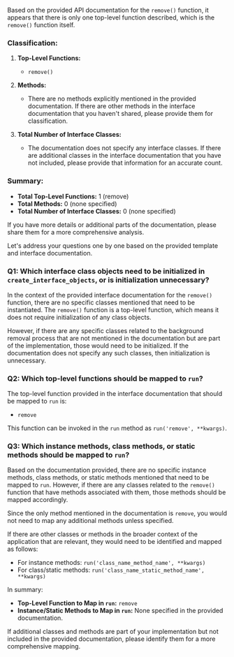 Based on the provided API documentation for the `remove()` function, it appears that there is only one top-level function described, which is the `remove()` function itself. 

### Classification:

1. **Top-Level Functions:**
   - `remove()`

2. **Methods:**
   - There are no methods explicitly mentioned in the provided documentation. If there are other methods in the interface documentation that you haven't shared, please provide them for classification. 

3. **Total Number of Interface Classes:**
   - The documentation does not specify any interface classes. If there are additional classes in the interface documentation that you have not included, please provide that information for an accurate count.

### Summary:
- **Total Top-Level Functions:** 1 (remove)
- **Total Methods:** 0 (none specified)
- **Total Number of Interface Classes:** 0 (none specified)

If you have more details or additional parts of the documentation, please share them for a more comprehensive analysis.

Let's address your questions one by one based on the provided template and interface documentation.

### Q1: Which interface class objects need to be initialized in `create_interface_objects`, or is initialization unnecessary?

In the context of the provided interface documentation for the `remove()` function, there are no specific classes mentioned that need to be instantiated. The `remove()` function is a top-level function, which means it does not require initialization of any class objects. 

However, if there are any specific classes related to the background removal process that are not mentioned in the documentation but are part of the implementation, those would need to be initialized. If the documentation does not specify any such classes, then initialization is unnecessary.

### Q2: Which top-level functions should be mapped to `run`?

The top-level function provided in the interface documentation that should be mapped to `run` is:

- `remove`

This function can be invoked in the `run` method as `run('remove', **kwargs)`.

### Q3: Which instance methods, class methods, or static methods should be mapped to `run`?

Based on the documentation provided, there are no specific instance methods, class methods, or static methods mentioned that need to be mapped to `run`. However, if there are any classes related to the `remove()` function that have methods associated with them, those methods should be mapped accordingly.

Since the only method mentioned in the documentation is `remove`, you would not need to map any additional methods unless specified. 

If there are other classes or methods in the broader context of the application that are relevant, they would need to be identified and mapped as follows:
- For instance methods: `run('class_name_method_name', **kwargs)`
- For class/static methods: `run('class_name_static_method_name', **kwargs)`

In summary:
- **Top-Level Function to Map in `run`:** `remove`
- **Instance/Static Methods to Map in `run`:** None specified in the provided documentation.

If additional classes and methods are part of your implementation but not included in the provided documentation, please identify them for a more comprehensive mapping.